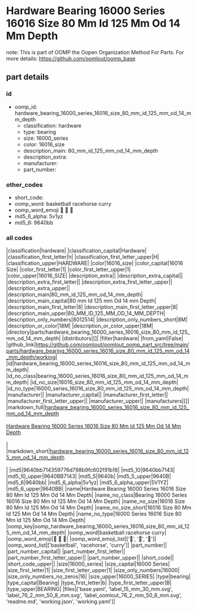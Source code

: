 # Hardware Bearing 16000 Series 16016 Size 80 Mm Id 125 Mm Od 14 Mm Depth  

note: This is part of OOMP the Oopen Organization Method For Parts. For more details: https://github.com/oomlout/oomp_base

##  part details





### id
* oomp_id: hardware_bearing_16000_series_16016_size_80_mm_id_125_mm_od_14_mm_depth
  * classification: hardware
  * type: bearing
  * size: 16000_series
  * color: 16016_size
  * description_main: 80_mm_id_125_mm_od_14_mm_depth
  * description_extra: 
  * manufacturer: 
  * part_number: 

### other_codes
* short_code: 
* oomp_word: basketball racehorse curry
* oomp_word_emoji :basketball: :racehorse: :curry:
* md5_6_alpha: 5v1yz
* md5_6: 9640bb

### all codes 
|classification|hardware|
|classification_capital|Hardware|
|classification_first_letter|h|
|classification_first_letter_upper|H|
|classification_upper|HARDWARE|
|color|16016_size|
|color_capital|16016 Size|
|color_first_letter|1|
|color_first_letter_upper|1|
|color_upper|16016_SIZE|
|description_extra||
|description_extra_capital||
|description_extra_first_letter||
|description_extra_first_letter_upper||
|description_extra_upper||
|description_main|80_mm_id_125_mm_od_14_mm_depth|
|description_main_capital|80 mm Id 125 mm Od 14 mm Depth|
|description_main_first_letter|8|
|description_main_first_letter_upper|8|
|description_main_upper|80_MM_ID_125_MM_OD_14_MM_DEPTH|
|description_only_numbers|8012514|
|description_only_numbers_short|8M|
|description_or_color|18M|
|description_or_color_upper|18M|
|directory|parts/hardware_bearing_16000_series_16016_size_80_mm_id_125_mm_od_14_mm_depth|
|distributors|[]|
|filter|hardware|
|from_yaml|False|
|github_link|https://github.com/oomlout/oomlout_oomp_part_src/tree/main/parts/hardware_bearing_16000_series_16016_size_80_mm_id_125_mm_od_14_mm_depth/working|
|id|hardware_bearing_16000_series_16016_size_80_mm_id_125_mm_od_14_mm_depth|
|id_no_class|bearing_16000_series_16016_size_80_mm_id_125_mm_od_14_mm_depth|
|id_no_size|16016_size_80_mm_id_125_mm_od_14_mm_depth|
|id_no_type|16000_series_16016_size_80_mm_id_125_mm_od_14_mm_depth|
|manufacturer||
|manufacturer_capital||
|manufacturer_first_letter||
|manufacturer_first_letter_upper||
|manufacturer_upper||
|manufacturers|[]|
|markdown_full|[hardware_bearing_16000_series_16016_size_80_mm_id_125_mm_od_14_mm_depth](https://github.com/oomlout/oomlout_oomp_part_src/tree/main/parts/hardware_bearing_16000_series_16016_size_80_mm_id_125_mm_od_14_mm_depth/working)<br>[](https://github.com/oomlout/oomlout_oomp_part_src/tree/main/parts/hardware_bearing_16000_series_16016_size_80_mm_id_125_mm_od_14_mm_depth/working)<br>[Hardware Bearing 16000 Series 16016 Size 80 Mm Id 125 Mm Od 14 Mm Depth](https://github.com/oomlout/oomlout_oomp_part_src/tree/main/parts/hardware_bearing_16000_series_16016_size_80_mm_id_125_mm_od_14_mm_depth/working)<br><br>|
|markdown_short|[hardware_bearing_16000_series_16016_size_80_mm_id_125_mm_od_14_mm_depth](https://github.com/oomlout/oomlout_oomp_part_src/tree/main/parts/hardware_bearing_16000_series_16016_size_80_mm_id_125_mm_od_14_mm_depth/working)<br><br>|
|md5|9640bb714359776d798b9fc602f91b16|
|md5_10|9640bb7143|
|md5_10_upper|9640BB7143|
|md5_5|9640b|
|md5_5_upper|9640B|
|md5_6|9640bb|
|md5_6_alpha|5v1yz|
|md5_6_alpha_upper|5V1YZ|
|md5_6_upper|9640BB|
|name|Hardware Bearing 16000 Series 16016 Size 80 Mm Id 125 Mm Od 14 Mm Depth|
|name_no_class|Bearing 16000 Series 16016 Size 80 Mm Id 125 Mm Od 14 Mm Depth|
|name_no_size|16016 Size 80 Mm Id 125 Mm Od 14 Mm Depth|
|name_no_size_short|16016 Size 80 Mm Id 125 Mm Od 14 Mm Depth|
|name_no_type|16000 Series 16016 Size 80 Mm Id 125 Mm Od 14 Mm Depth|
|oomp_key|oomp_hardware_bearing_16000_series_16016_size_80_mm_id_125_mm_od_14_mm_depth|
|oomp_word|basketball racehorse curry|
|oomp_word_emoji|:basketball: :racehorse: :curry:|
|oomp_word_emoji_list|[':basketball:', ':racehorse:', ':curry:']|
|oomp_word_list|['basketball', 'racehorse', 'curry']|
|part_number||
|part_number_capital||
|part_number_first_letter||
|part_number_first_letter_upper||
|part_number_upper||
|short_code||
|short_code_upper||
|size|16000_series|
|size_capital|16000 Series|
|size_first_letter|1|
|size_first_letter_upper|1|
|size_only_numbers|16000|
|size_only_numbers_no_zeros|16|
|size_upper|16000_SERIES|
|type|bearing|
|type_capital|Bearing|
|type_first_letter|b|
|type_first_letter_upper|B|
|type_upper|BEARING|
|files|['base.yaml', 'label_15_mm_30_mm.svg', 'label_76_2_mm_50_8_mm.svg', 'label_oomlout_76_2_mm_50_8_mm.svg', 'readme.md', 'working.json', 'working.yaml']|
